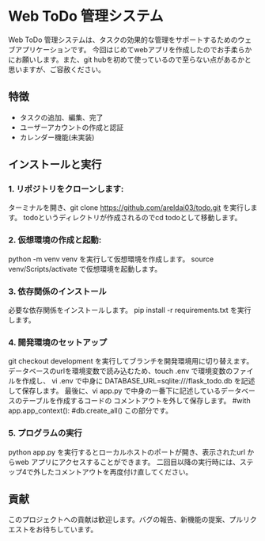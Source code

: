 # Web ToDo 管理システム

Web ToDo 管理システムは、タスクの効果的な管理をサポートするためのウェブアプリケーションです。
今回はじめてwebアプリを作成したのでお手柔らかにお願いします。また、git hubを初めて使っているので至らない点があるかと思いますが、ご容赦ください。

## 特徴
- タスクの追加、編集、完了
- ユーザーアカウントの作成と認証
- カレンダー機能(未実装)

## インストールと実行

### 1. リポジトリをクローンします:
ターミナルを開き、git clone https://github.com/areldai03/todo.git を実行します。
todoというディレクトリが作成されるのでcd todoとして移動します。

### 2. 仮想環境の作成と起動:
python -m venv venv を実行して仮想環境を作成します。
source venv/Scripts/activate で仮想環境を起動します。

### 3. 依存関係のインストール
必要な依存関係をインストールします。
pip install -r requirements.txt を実行します。

### 4. 開発環境のセットアップ
git checkout development を実行してブランチを開発環境用に切り替えます。
データベースのurlを環境変数で読み込むため、touch .env で環境変数のファイルを作成し、
vi .env で中身に DATABASE_URL=sqlite:///flask_todo.db を記述して保存します。
最後に、vi app.py で中身の一番下に記述しているデータベースのテーブルを作成するコードの
コメントアウトを外して保存します。
#with app.app_context():
    #db.create_all()
この部分です。

### 5. プログラムの実行
python app.py を実行するとローカルホストのポートが開き、表示されたurl
からweb アプリにアクセスすることができます。
二回目以降の実行時には、ステップ4で外したコメントアウトを再度付け直してください。

## 貢献
このプロジェクトへの貢献は歓迎します。バグの報告、新機能の提案、プルリクエストをお待ちしています。


